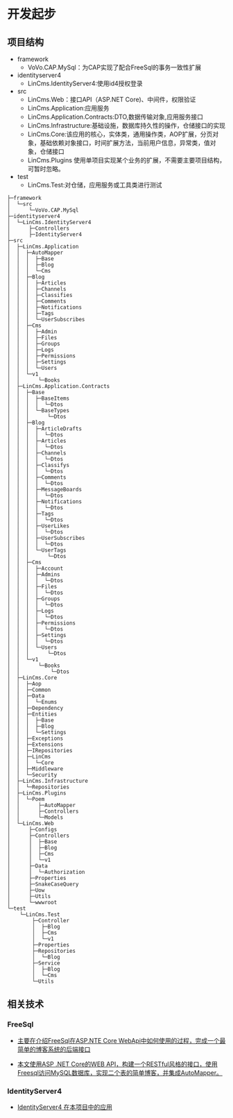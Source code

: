 # 开发起步


## 项目结构

- framework
   - VoVo.CAP.MySql：为CAP实现了配合FreeSql的事务一致性扩展
- identityserver4
   - LinCms.IdentityServer4:使用id4授权登录
- src
  - LinCms.Web：接口API（ASP.NET Core)、中间件，权限验证
  - LinCms.Application:应用服务
  - LinCms.Application.Contracts:DTO,数据传输对象,应用服务接口
  - LinCms.Infrastructure:基础设施，数据库持久性的操作，仓储接口的实现
  - LinCms.Core:该应用的核心，实体类，通用操作类，AOP扩展，分页对象，基础依赖对象接口，时间扩展方法，当前用户信息，异常类，值对象，仓储接口
  - LinCms.Plugins 使用单项目实现某个业务的扩展，不需要主要项目结构，可暂时忽略。
- test
  - LinCms.Test:对仓储，应用服务或工具类进行测试
```
├─framework
│  └─src
│      └─VoVo.CAP.MySql
├─identityserver4
│  └─LinCms.IdentityServer4
│      ├─Controllers
│      ├─IdentityServer4
├─src
│  ├─LinCms.Application
│  │  ├─AutoMapper
│  │  │  ├─Base
│  │  │  ├─Blog
│  │  │  └─Cms
│  │  ├─Blog
│  │  │  ├─Articles
│  │  │  ├─Channels
│  │  │  ├─Classifies
│  │  │  ├─Comments
│  │  │  ├─Notifications
│  │  │  ├─Tags
│  │  │  └─UserSubscribes
│  │  ├─Cms
│  │  │  ├─Admin
│  │  │  ├─Files
│  │  │  ├─Groups
│  │  │  ├─Logs
│  │  │  ├─Permissions
│  │  │  ├─Settings
│  │  │  └─Users
│  │  └─v1
│  │      └─Books
│  ├─LinCms.Application.Contracts
│  │  ├─Base
│  │  │  ├─BaseItems
│  │  │  │  └─Dtos
│  │  │  └─BaseTypes
│  │  │      └─Dtos
│  │  ├─Blog
│  │  │  ├─ArticleDrafts
│  │  │  │  └─Dtos
│  │  │  ├─Articles
│  │  │  │  └─Dtos
│  │  │  ├─Channels
│  │  │  │  └─Dtos
│  │  │  ├─Classifys
│  │  │  │  └─Dtos
│  │  │  ├─Comments
│  │  │  │  └─Dtos
│  │  │  ├─MessageBoards
│  │  │  │  └─Dtos
│  │  │  ├─Notifications
│  │  │  │  └─Dtos
│  │  │  ├─Tags
│  │  │  │  └─Dtos
│  │  │  ├─UserLikes
│  │  │  │  └─Dtos
│  │  │  ├─UserSubscribes
│  │  │  │  └─Dtos
│  │  │  └─UserTags
│  │  │      └─Dtos
│  │  ├─Cms
│  │  │  ├─Account
│  │  │  ├─Admins
│  │  │  │  └─Dtos
│  │  │  ├─Files
│  │  │  │  └─Dtos
│  │  │  ├─Groups
│  │  │  │  └─Dtos
│  │  │  ├─Logs
│  │  │  │  └─Dtos
│  │  │  ├─Permissions
│  │  │  │  └─Dtos
│  │  │  ├─Settings
│  │  │  │  └─Dtos
│  │  │  └─Users
│  │  │      └─Dtos
│  │  └─v1
│  │      └─Books
│  │          └─Dtos
│  ├─LinCms.Core
│  │  ├─Aop
│  │  ├─Common
│  │  ├─Data
│  │  │  └─Enums
│  │  ├─Dependency
│  │  ├─Entities
│  │  │  ├─Base
│  │  │  ├─Blog
│  │  │  └─Settings
│  │  ├─Exceptions
│  │  ├─Extensions
│  │  ├─IRepositories
│  │  ├─LinCms
│  │  │  └─Core
│  │  ├─Middleware
│  │  └─Security
│  ├─LinCms.Infrastructure
│  │  └─Repositories
│  ├─LinCms.Plugins
│  │  └─Poem
│  │      ├─AutoMapper
│  │      ├─Controllers
│  │      └─Models
│  └─LinCms.Web
│      ├─Configs
│      ├─Controllers
│      │  ├─Base
│      │  ├─Blog
│      │  ├─Cms
│      │  └─v1
│      ├─Data
│      │  └─Authorization
│      ├─Properties
│      ├─SnakeCaseQuery
│      ├─Uow
│      ├─Utils
│      └─wwwroot
└─test
    └─LinCms.Test
        ├─Controller
        │  ├─Blog
        │  ├─Cms
        │  └─v1
        ├─Properties
        ├─Repositories
        │  └─Blog
        ├─Service
        │  ├─Blog
        │  └─Cms
        └─Utils
```
## 相关技术

### FreeSql

- [主要在介绍FreeSql在ASP.NTE Core WebApi中如何使用的过程，完成一个最简单的博客系统的后端接口](https://luoyunchong.github.io/vuepress-docs/dotnetcore/examples/FreeSql-in-asp.net-core-webapi-how-to-use.html)

- [本文使用ASP .NET Core的WEB API，构建一个RESTful风格的接口，使用Freesql访问MySQL数据库，实现二个表的简单博客，并集成AutoMapper。](https://luoyunchong.github.io/vuepress-docs/dotnetcore/examples/FreeSql-sample-blog-RESTful-use-automapper.html)

### IdentityServer4


- [IdentityServer4 在本项目中的应用](/dotnetcore/examples/IdentityServer4.html)

